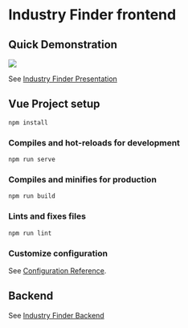
# Industry Finder frontend

## Quick Demonstration
![](https://github.com/jasminet2001/React/blob/a6d151ff0b3b4f4b926d60a3d9b5c866365aa139/VueProject.gif)

See [Industry Finder Presentation](https://drive.google.com/file/d/1zcf6umKtBOWFdrSg24xp790Uh_nYNb06/view?usp=sharing)


## Vue Project setup 
```
npm install
```

### Compiles and hot-reloads for development
```
npm run serve
```

### Compiles and minifies for production
```
npm run build
```

### Lints and fixes files
```
npm run lint
```

### Customize configuration
See [Configuration Reference](https://cli.vuejs.org/config/).


## Backend
See [Industry Finder Backend](https://github.com/SepehrMirshahi/Industry-Finder-Backend)
